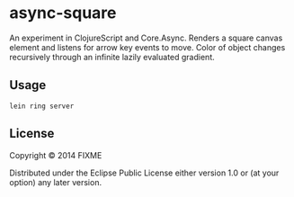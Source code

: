 # async-square

An experiment in ClojureScript and Core.Async. Renders a square canvas element and listens for arrow key events to move. Color of object changes recursively through an infinite lazily evaluated gradient. 

## Usage

```
lein ring server
```

## License

Copyright © 2014 FIXME

Distributed under the Eclipse Public License either version 1.0 or (at
your option) any later version.
